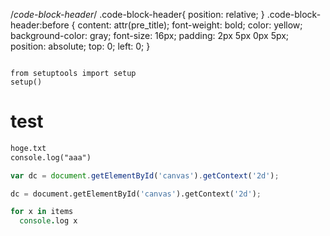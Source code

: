 /*code-block-header*/
.code-block-header{
    position: relative;
}
.code-block-header:before {
    content: attr(pre_title);
    font-weight: bold;
    color: yellow;
    background-color: gray;
  font-size: 16px;
  padding: 2px 5px 0px 5px;
  position: absolute;
  top: 0;
  left: 0;
}
<pre class="code-block-header" pre_title="setup.py"><code class="language-python">
from setuptools import setup
setup()
</code></pre>

# test
``` javascript:hoge.txt
hoge.txt
console.log("aaa")
```
``` javascript:aaa.js
var dc = document.getElementById('canvas').getContext('2d');
```

```python.py
dc = document.getElementById('canvas').getContext('2d');
```
``` coffeescript:test.coffee
for x in items
  console.log x
```
